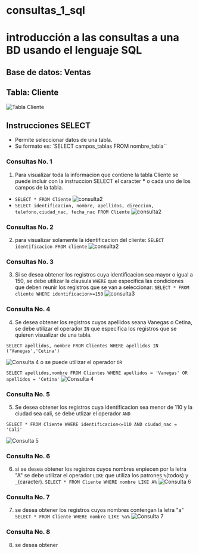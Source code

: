 
# consultas_1_sql
 # introducción a las consultas a una BD usando el lenguaje SQL

## Base de datos: Ventas
## Tabla: Cliente

![Tabla Cliente](tabla_clientes.png)

## Instrucciones SELECT
- Permite seleccionar datos de una tabla.
- Su formato es: `SELECT campos_tablas FROM
nombre_tabla``

### Consultas No. 1
1. Para visualizar toda la informacion que contiene la tabla Cliente se puede incluir con la instruccion SELECT el caracter **\*** o cada uno de los campos de la tabla.

- `SELECT * FROM Cliente`
![consulta2](consulta1.png)
- `SELECT identificacion, nombre, apellidos, direccion, telefono,ciudad_nac, fecha_nac FROM Cliente`
![consulta2](consulta1_2.png)

### Consultas No. 2
2. para  visualizar solamente la identificacion del cliente: `SELECT identificacion FROM cliente`
![consulta2](consulta2.png)


### Consultas No. 3
3. Si se desea obtener los registros cuya identificacion sea mayor o igual a 150, se debe utilizar la clausula `WHERE` que especifica las condiciones que deben reunir los registros que se van a seleccionar: `SELECT * FROM cliente WHERE identificacion>=150`
![consulta3](consultas3.png)

### Consulta No. 4

4. Se desea obtener los registros cuyos apellidos seana Vanegas o Cetina, se debe utilizar el operador `IN` que especifica los registros que se quieren visualizar de una tabla.

`SELECT apellidos, nombre FROM Clientes WHERE apellidos IN ('Vanegas','Cetina')`

![Consulta 4](consultas4.png)
o se puede utilizar el operador `OR`

`SELECT apellidos,nombre FROM Clientes WHERE apellidos = 'Vanegas' OR apellidos = 'Cetina'`
![Consulta 4](consulta4_2.png)

### Consulta No. 5

5. Se desea obtener los registros cuya identificacion sea menor de 110 y la ciudad sea cali, se debe utlizar el operador `AND`

`SELECT * FROM Cliente WHERE identificacion<=110 AND ciudad_nac = 'Cali'`

![Consulta 5](consulta5.png)

### Consulta No. 6

6. si se desea obtener los registros cuyos nombres enpiecen por la letra "A" se debe utilizar el operador `LIKE` que utiliza los patrones `%`(todos) y `_`(caracter).
`SELECT * FROM Cliente WHERE nombre LIKE A%`
![Consulta 6](consulta6.png)

### Consulta No. 7

7. se desea obtener los registros cuyos nombres contengan la letra "a"
`SELECT * FROM Cliente WHERE nombre LIKE %a%`
![Consulta 7](consulta7.png)

### Consulta No. 8

8. se desea obtener